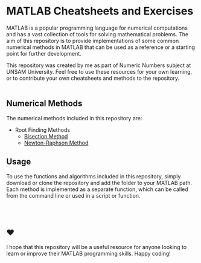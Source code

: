 # MATLAB Cheatsheets and Exercises
MATLAB is a popular programming language for numerical computations and has a vast collection of tools for solving mathematical problems. The aim of this repository is to provide implementations of some common numerical methods in MATLAB that can be used as a reference or a starting point for further development.

This repository was created by me as part of Numeric Numbers subject at UNSAM University. Feel free to use these resources for your own learning, or to contribute your own cheatsheets and methods to the repository. </br> </br>

## Numerical Methods

The numerical methods included in this repository are:

- Root Finding Methods
  - [Bisection Method](./metodos/funciones/biseccion.m)
  - [Newton-Raphson Method](./metodos/funciones/newtonraphson.m)

## Usage

To use the functions and algorithms included in this repository, simply download or clone the repository and add the folder to your MATLAB path. Each method is implemented as a separate function, which can be called from the command line or used in a script or function.


<br>
<br>

## ❤️
I hope that this repository will be a useful resource for anyone looking to learn or improve their MATLAB programming skills. Happy coding!